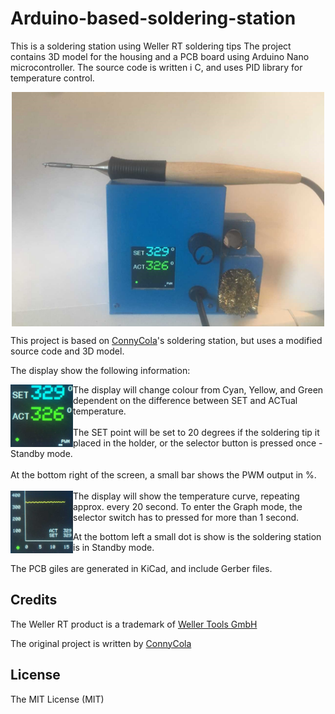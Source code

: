 # Arduino-based-soldering-station
This is a soldering station using Weller RT soldering tips
The project contains 3D model for the housing and a PCB board using Arduino Nano microcontroller.
The source code is written i C, and uses PID library for temperature control.

<p align="center">
  <img align="center" width="500" src="Soldering%20Station.png">
</p>


This project is based on [ConnyCola](https://github.com/ConnyCola/SolderingStation/tree/master/3D)'s soldering station, but uses a modified source code and 3D model.

The display show the following information:

<img align="left" width="100" height="100" src="SET_ST.png">
The display will change colour from Cyan, Yellow, and Green dependent on the difference between SET and ACTual temperature. 
<br/>
<br/>
The SET point will be set to 20 degrees if the soldering tip it placed in the holder, or the selector button is pressed once - Standby mode.<br/><br/>
At the bottom right of the screen, a small bar shows the PWM output in %. 
<br/>
<br/>

<img align="left" width="100" height="100" src="Grapth_ST.png">
The display will show the temperature curve, repeating approx. every 20 second. To enter the Graph mode, the selector switch has to pressed for more than 1 second.

At the bottom left a small dot is show is the soldering station is in Standby mode.
<br/>
<br/>
The PCB giles are generated in KiCad, and include Gerber files.

## Credits

The Weller RT product is a trademark of [Weller Tools GmbH](https://www.weller-tools.com/index.html)

The original project is written by [ConnyCola](https://github.com/ConnyCola/SolderingStation/tree/master/3D)

## License

The MIT License (MIT)
